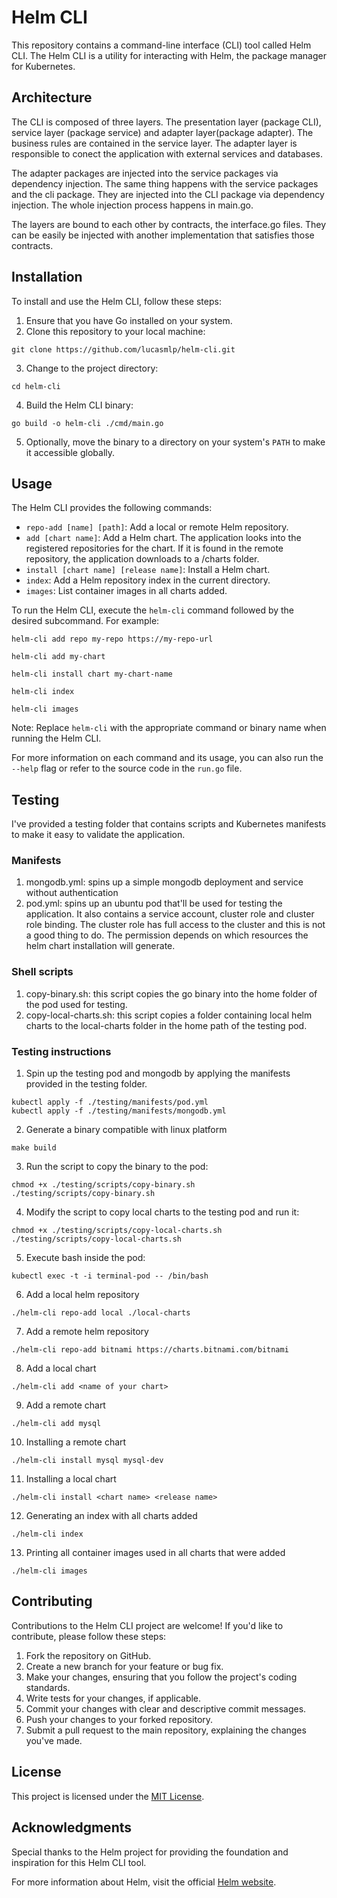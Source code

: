 # Helm CLI

This repository contains a command-line interface (CLI) tool called Helm CLI. The Helm CLI is a utility for interacting with Helm, the package manager for Kubernetes.

## Architecture
The CLI is composed of three layers. The presentation layer (package CLI), service layer (package service) and adapter layer(package adapter). The business rules are contained in the service layer. The adapter layer is responsible to conect the application with external services and databases.

The adapter packages are injected into the service packages via dependency injection. The same thing happens with the service packages and the cli package. They are injected into the CLI package via dependency injection. The whole injection process happens in main.go.

The layers are bound to each other by contracts, the interface.go files. They can be easily be injected with another implementation that satisfies those contracts.

## Installation

To install and use the Helm CLI, follow these steps:

1. Ensure that you have Go installed on your system.
2. Clone this repository to your local machine:

```shell
git clone https://github.com/lucasmlp/helm-cli.git
```

3. Change to the project directory:

```shell
cd helm-cli
```

4. Build the Helm CLI binary:

```shell
go build -o helm-cli ./cmd/main.go
```

5. Optionally, move the binary to a directory on your system's `PATH` to make it accessible globally.

## Usage

The Helm CLI provides the following commands:

- `repo-add [name] [path]`: Add a local or remote Helm repository.
- `add [chart name]`: Add a Helm chart. The application looks into the registered repositories for the chart. If it is found in the remote repository, the application downloads to a /charts folder.
- `install [chart name] [release name]`: Install a Helm chart.
- `index`: Add a Helm repository index in the current directory.
- `images`: List container images in all charts added.

To run the Helm CLI, execute the `helm-cli` command followed by the desired subcommand. For example:

```shell
helm-cli add repo my-repo https://my-repo-url
```

```shell
helm-cli add my-chart
```

```shell
helm-cli install chart my-chart-name
```

```shell
helm-cli index
```

```shell
helm-cli images
```

Note: Replace `helm-cli` with the appropriate command or binary name when running the Helm CLI.

For more information on each command and its usage, you can also run the `--help` flag or refer to the source code in the `run.go` file.

## Testing

I've provided a testing folder that contains scripts and Kubernetes manifests to make it easy to validate the application.

### Manifests
1. mongodb.yml: spins up a simple mongodb deployment and service without authentication
2. pod.yml: spins up an ubuntu pod that'll be used for testing the application. It also contains a service account, cluster role and cluster role binding. The cluster role has full access to the cluster and this is not a good thing to do. The permission depends on which resources the helm chart installation will generate.

### Shell scripts
1. copy-binary.sh: this script copies the go binary into the home folder of the pod used for testing.
2. copy-local-charts.sh: this script copies a folder containing local helm charts to the local-charts folder in the home path of the testing pod.


### Testing instructions
1. Spin up the testing pod and mongodb by applying the manifests provided in the testing folder.

```shell
kubectl apply -f ./testing/manifests/pod.yml
kubectl apply -f ./testing/manifests/mongodb.yml
```

2. Generate a binary compatible with linux platform
```shell
make build
```

3. Run the script to copy the binary to the pod:

```shell
chmod +x ./testing/scripts/copy-binary.sh
./testing/scripts/copy-binary.sh
```

4. Modify the script to copy local charts to the testing pod and run it:

```shell
chmod +x ./testing/scripts/copy-local-charts.sh
./testing/scripts/copy-local-charts.sh
```

5. Execute bash inside the pod:

```shell
kubectl exec -t -i terminal-pod -- /bin/bash
```

6. Add a local helm repository
```shell
./helm-cli repo-add local ./local-charts
```

7. Add a remote helm repository
```shell
./helm-cli repo-add bitnami https://charts.bitnami.com/bitnami
```

8. Add a local chart
```shell
./helm-cli add <name of your chart>
```

9. Add a remote chart
```shell
./helm-cli add mysql
```

10. Installing a remote chart
```shell
./helm-cli install mysql mysql-dev
```

11. Installing a local chart
```shell
./helm-cli install <chart name> <release name>
```

12. Generating an index with all charts added
```shell
./helm-cli index
```

13. Printing all container images used in all charts that were added
```shell
./helm-cli images
```

## Contributing

Contributions to the Helm CLI project are welcome! If you'd like to contribute, please follow these steps:

1. Fork the repository on GitHub.
2. Create a new branch for your feature or bug fix.
3. Make your changes, ensuring that you follow the project's coding standards.
4. Write tests for your changes, if applicable.
5. Commit your changes with clear and descriptive commit messages.
6. Push your changes to your forked repository.
7. Submit a pull request to the main repository, explaining the changes you've made.

## License

This project is licensed under the [MIT License](LICENSE).

## Acknowledgments

Special thanks to the Helm project for providing the foundation and inspiration for this Helm CLI tool.

For more information about Helm, visit the official [Helm website](https://helm.sh/).